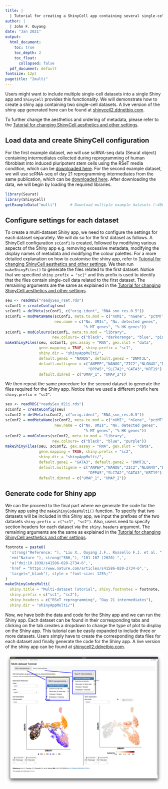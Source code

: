 ```yaml
---
title: | 
  | Tutorial for creating a ShinyCell app containing several single-cell datasets
author: |
  | John F. Ouyang
date: "Jan 2021"
output:
  html_document: 
    toc: true
    toc_depth: 2
    toc_float: 
      collapsed: false
  pdf_document: default
fontsize: 12pt
pagetitle: "2multi"
---
```


Users might want to include multiple single-cell datasets into a single Shiny 
app and `ShinyCell` provides this functionality. We will demonstrate how to 
create a shiny app containing two single-cell datasets. A live version of the 
shiny app generated here can be found at [shinycell2.ddnetbio.com](
http://shinycell2.ddnetbio.com).

To further change the aesthetics and ordering of metadata, please refer to the 
[Tutorial for changing ShinyCell aesthetics and other settings](
https://htmlpreview.github.io/?https://github.com/SGDDNB/ShinyCell/blob/master/docs/1aesthetics.html).


## Load data and create ShinyCell configuration
For the first example dataset, we will use scRNA-seq data (Seurat object) 
containing intermediates collected during reprogramming of human fibroblast 
into induced pluripotent stem cells using the RSeT media condition, which can 
be [downloaded here](http://files.ddnetbio.com/hrpiFiles/readySeu_rset.rds). 
For the second example dataset, we will use scRNA-seq of day 21 reprogramming 
intermediates from the same publication, which can be 
[downloaded here](http://files.ddnetbio.com/hrpiFiles/readySeu_d21i.rds).
After downloading the data, we will begin by loading the required libraries. 

``` r
library(Seurat)
library(ShinyCell)
getExampleData("multi")      # Download multiple example datasets (~400 MB)
```


## Configure settings for each dataset
To create a multi-dataset Shiny app, we need to configure the settings for 
each dataset separately. We will do so for the first dataset as follows. A 
ShinyCell configuration `scConf1` is created, followed by modifying various 
aspects of the Shiny app e.g. removing excessive metadata, modifying the 
display names of metadata and modifying the colour palettes. For a more 
detailed explanation on how to customise the shiny app, refer to 
[Tutorial for changing ShinyCell aesthetics and other settings](
https://htmlpreview.github.io/?https://github.com/SGDDNB/ShinyCell/blob/master/docs/1aesthetics.html). 
We then run `makeShinyFiles()` to generate the files related to the first 
dataset. Notice that we specified `shiny.prefix = "sc1"` and this prefix is 
used to identify that the files contain single-cell data related to the first 
dataset. The remaining arguments are the same as explained in the 
[Tutorial for changing ShinyCell aesthetics and other settings](
https://htmlpreview.github.io/?https://github.com/SGDDNB/ShinyCell/blob/master/docs/1aesthetics.html).

``` r
seu <- readRDS("readySeu_rset.rds")
scConf1 = createConfig(seu)
scConf1 = delMeta(scConf1, c("orig.ident", "RNA_snn_res.0.5"))
scConf1 = modMetaName(scConf1, meta.to.mod = c("nUMI", "nGene", "pctMT", "pctHK"), 
                      new.name = c("No. UMIs", "No. detected genes",
                                   "% MT genes", "% HK genes"))
scConf1 = modColours(scConf1, meta.to.mod = "library", 
                     new.colours= c("black", "darkorange", "blue", "pink2"))
makeShinyFiles(seu, scConf1, gex.assay = "RNA", gex.slot = "data",
               gene.mapping = TRUE, shiny.prefix = "sc1",
               shiny.dir = "shinyAppMulti/",
               default.gene1 = "NANOG", default.gene2 = "DNMT3L",
               default.multigene = c("ANPEP","NANOG","ZIC2","NLGN4X","DNMT3L",
                                     "DPPA5","SLC7A2","GATA3","KRT19"),
               default.dimred = c("UMAP_1", "UMAP_2"))
```

We then repeat the same procedure for the second dataset to generate the files 
required for the Shiny app. Notice that we used a different prefix here 
`shiny.prefix = "sc2"`. 

``` r
seu <- readRDS("readySeu_d21i.rds")
scConf2 = createConfig(seu)
scConf2 = delMeta(scConf2, c("orig.ident", "RNA_snn_res.0.5"))
scConf2 = modMetaName(scConf2, meta.to.mod = c("nUMI", "nGene", "pctMT", "pctHK"), 
                      new.name = c("No. UMIs", "No. detected genes",
                                   "% MT genes", "% HK genes"))
scConf2 = modColours(scConf2, meta.to.mod = "library", 
                     new.colours= c("black", "blue", "purple"))
makeShinyFiles(seu, scConf2, gex.assay = "RNA", gex.slot = "data",
               gene.mapping = TRUE, shiny.prefix = "sc2",
               shiny.dir = "shinyAppMulti/",
               default.gene1 = "GATA3", default.gene2 = "DNMT3L",
               default.multigene = c("ANPEP","NANOG","ZIC2","NLGN4X","DNMT3L",
                                     "DPPA5","SLC7A2","GATA3","KRT19"),
               default.dimred = c("UMAP_1", "UMAP_2"))
```


## Generate code for Shiny app
We can the proceed to the final part where we generate the code for the Shiny 
app using the `makeShinyCodesMulti()` function. To specify that two datasets 
will be included in this Shiny app, we input the prefixes of the two datasets 
`shiny.prefix = c("sc1", "sc2")`. Also, users need to specify section headers 
for each dataset via the `shiny.headers` argument. The remaining arguments are 
the same as explained in the 
[Tutorial for changing ShinyCell aesthetics and other settings](
https://htmlpreview.github.io/?https://github.com/SGDDNB/ShinyCell/blob/master/docs/1aesthetics.html).

``` r
footnote = paste0(
  'strong("Reference: "), "Liu X., Ouyang J.F., Rossello F.J. et al. ",',
  'em("Nature "), strong("586,"), "101-107 (2020) ",',
  'a("doi:10.1038/s41586-020-2734-6",',
  'href = "https://www.nature.com/articles/s41586-020-2734-6",',
  'target="_blank"), style = "font-size: 125%;"'
)
makeShinyCodesMulti(
  shiny.title = "Multi-dataset Tutorial", shiny.footnotes = footnote,
  shiny.prefix = c("sc1", "sc2"),
  shiny.headers = c("RSeT reprogramming", "Day 21 intermediates"), 
  shiny.dir = "shinyAppMulti/") 
```

Now, we have both the data and code for the Shiny app and we can run the Shiny 
app. Each dataset can be found in their corresponding tabs and clicking on the 
tab creates a dropdown to change the type of plot to display on the Shiny app.
This tutorial can be easily expanded to include three or more datasets. Users 
simply have to create the corresponding data files for each dataset and finally 
generate the code for the Shiny app. 
A live version of the shiny app can be found at 
[shinycell2.ddnetbio.com](http://shinycell2.ddnetbio.com).

![](../images/multi-shiny.png)

